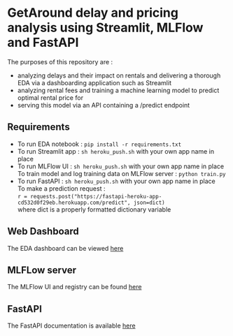 # GetAround delay and pricing analysis using Streamlit, MLFlow and FastAPI

The purposes of this repository are :
- analyzing delays and their impact on rentals and delivering a thorough EDA via a dashboarding application such as Streamlit
- analyzing rental fees and training a machine learning model to predict optimal rental price for
- serving this model via an API containing a /predict endpoint

## Requirements 
- To run EDA notebook : `pip install -r requirements.txt`
- To run Streamlit app : `sh heroku_push.sh` with your own app name in place
- To run MLFlow UI : `sh heroku_push.sh` with your own app name in place <br>
  To train model and log training data on MLFlow server : `python train.py`
- To run FastAPI : `sh heroku_push.sh` with your own app name in place <br>
  To make a prediction request : <br>
  `r = requests.post("https://fastapi-heroku-app-cd532d0f29eb.herokuapp.com/predict", json=dict)` <br>
  where dict is a properly formatted dictionary variable

## Web Dashboard
The EDA dashboard can be viewed [here](https://streamlit-heroku-app-0980a0716d71.herokuapp.com/)

## MLFLow server
The MLFlow UI and registry can be found [here](https://mlflow-heroku-app-014f2f811fa9.herokuapp.com/)

## FastAPI
The FastAPI documentation is available [here](https://fastapi-heroku-app-cd532d0f29eb.herokuapp.com/docs)
